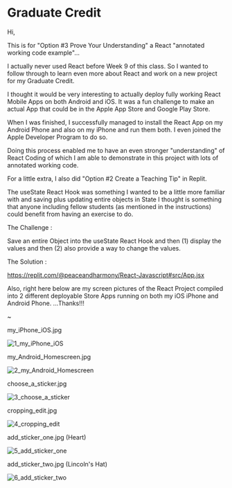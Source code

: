 # Graduate Credit
 
Hi,
 
This is for "Option #3 Prove Your Understanding" a React "annotated working code example"...
 
I actually never used React before Week 9 of this class.  So I wanted to follow through to learn even more about React and work on a new project for my Graduate Credit.
 
I thought it would be very interesting to actually deploy fully working React Mobile Apps on both Android and iOS.  It was a fun challenge to make an actual App that could be in the Apple App Store and Google Play Store.
 
When I was finished, I successfully managed to install the React App on my Android Phone and also on my iPhone and run them both.  I even joined the Apple Developer Program to do so.
 
Doing this process enabled me to have an even stronger "understanding" of React Coding of which I am able to demonstrate in this project with lots of annotated working code.
 
For a little extra, I also did "Option #2 Create a Teaching Tip" in Replit.
 
The useState React Hook was something I wanted to be a little more familiar with and saving plus updating entire objects in State I thought is something that anyone including fellow students (as mentioned in the instructions) could benefit from having an exercise to do.
 
The Challenge :
 
Save an entire Object into the useState React Hook and then (1) display the values and then (2) also provide a way to change the values.
 
The Solution :
 
https://replit.com/@peaceandharmony/React-Javascript#src/App.jsx
 
Also, right here below are my screen pictures of the React Project compiled into 2 different deployable Store Apps running on both my iOS iPhone and Android Phone. ...Thanks!!!
 
~
 
my_iPhone_iOS.jpg

![1_my_iPhone_iOS](https://user-images.githubusercontent.com/123845198/235664658-6724482b-611a-4dde-a736-c40251f264c2.jpg)
 
my_Android_Homescreen.jpg

![2_my_Android_Homescreen](https://user-images.githubusercontent.com/123845198/235664698-813b4bcb-42c1-425e-9d6b-dba54caedd52.jpg)
 
choose_a_sticker.jpg

![3_choose_a_sticker](https://user-images.githubusercontent.com/123845198/235664743-e8760b44-3a00-4aa2-91d0-e837404e2d47.jpg)
 
cropping_edit.jpg

![4_cropping_edit](https://user-images.githubusercontent.com/123845198/235664776-09f6eb78-0fb8-4996-9a3e-6305c698c461.jpg)
 
add_sticker_one.jpg (Heart)

![5_add_sticker_one](https://user-images.githubusercontent.com/123845198/235664816-5bbe057b-42af-45b1-87d7-359d17253919.jpg)
 
add_sticker_two.jpg (Lincoln's Hat)

![6_add_sticker_two](https://user-images.githubusercontent.com/123845198/235664851-7241b8ae-903d-4ede-b5ce-8faecbaf9cca.jpg)
 
